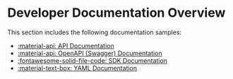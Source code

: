 # Developer Documentation Overview

This section includes the following documentation samples:

<div class="grid cards" markdown>

- [:material-api: API Documentation](get_user.md)
- [:material-api: OpenAPI (Swagger) Documentation](get_user_swagger.md)
- [:fontawesome-solid-file-code: SDK Documentation](nameservice.md)
- [:material-text-box: YAML Documentation](config_file.md)

</div>

